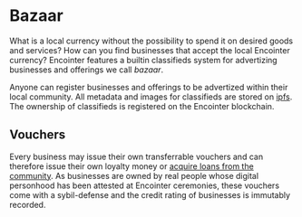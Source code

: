 # Bazaar

What is a local currency without the possibility to spend it on desired goods and services? How can you find businesses that accept the local Encointer currency? Encointer features a builtin classifieds system for advertizing businesses and offerings we call *bazaar*.

Anyone can register businesses and offerings to be advertized within their local community. All metadata and images for classifieds are stored on [ipfs](https://ipfs.io/). The ownership of classifieds is registered on the Encointer blockchain.

## Vouchers

Every business may issue their own transferrable vouchers and can therefore issue their own loyalty money or [acquire loans from the community](./economics-interest.md). As businesses are owned by real people whose digital personhood has been attested at Encointer ceremonies, these vouchers come with a sybil-defense and the credit rating of businesses is immutably recorded.





